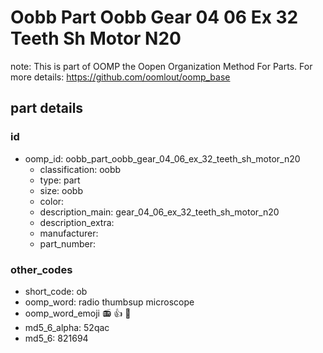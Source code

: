 # Oobb Part Oobb Gear 04 06 Ex 32 Teeth Sh Motor N20  

note: This is part of OOMP the Oopen Organization Method For Parts. For more details: https://github.com/oomlout/oomp_base

##  part details





### id
* oomp_id: oobb_part_oobb_gear_04_06_ex_32_teeth_sh_motor_n20
  * classification: oobb
  * type: part
  * size: oobb
  * color: 
  * description_main: gear_04_06_ex_32_teeth_sh_motor_n20
  * description_extra: 
  * manufacturer: 
  * part_number: 

### other_codes
* short_code: ob
* oomp_word: radio thumbsup microscope
* oomp_word_emoji :radio: :thumbsup: :microscope:
* md5_6_alpha: 52qac
* md5_6: 821694